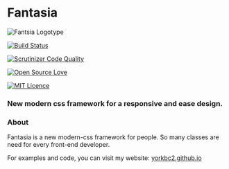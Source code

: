 # Fantasia

![Fantsia Logotype](http://doublex-studio.com/f-logo.png)

[![Build Status](https://scrutinizer-ci.com/g/yorkbc2/fantasia/badges/build.png?b=master)](https://scrutinizer-ci.com/g/yorkbc2/fantasia/build-status/master)

[![Scrutinizer Code Quality](https://scrutinizer-ci.com/g/yorkbc2/fantasia/badges/quality-score.png?b=master)](https://scrutinizer-ci.com/g/yorkbc2/fantasia/?branch=master)

[![Open Source Love](https://badges.frapsoft.com/os/v1/open-source.svg?v=103)](https://github.com/ellerbrock/open-source-badges/)

[![MIT Licence](https://badges.frapsoft.com/os/mit/mit.svg?v=103)](https://opensource.org/licenses/mit-license.php)

### New modern css framework for a responsive and ease design. 

### About

Fantasia is a new modern-css framework for people. So many classes are need for every front-end developer.

For examples and code, you can visit my website: [yorkbc2.github.io](https://yorkbc2.github.io)
